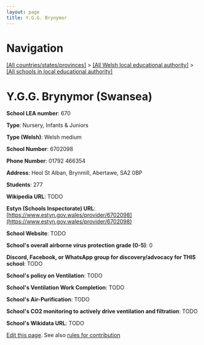```yaml
---
layout: page
title: Y.G.G. Brynymor
---
```

# Navigation

[[All countries/states/provinces]](../../..) > [[All Welsh local educational authority]](../..) > [[All schools in local educational authority]](..)

# Y.G.G. Brynymor (Swansea)

**School LEA number**: 670

**Type**: Nursery, Infants & Juniors

**Type (Welsh)**: Welsh medium

**School Number**: 6702098

**Phone Number**: 01792 466354

**Address**: Heol St Alban, Brynmill, Abertawe, SA2 0BP

**Students**: 277

**Wikipedia URL**: TODO

**Estyn (Schools Inspectorate) URL**: [https://www.estyn.gov.wales/provider/6702098](https://www.estyn.gov.wales/provider/6702098)

**School Website**: TODO

**School's overall airborne virus protection grade (0-5)**: 0

**Discord, Facebook, or WhatsApp group for discovery/advocacy for THIS school**: TODO

**School's policy on Ventilation**: TODO

**School's Ventilation Work Completion**: TODO

**School's Air-Purification**: TODO

**School's CO2 monitoring to actively drive ventilation and filtration**: TODO

**School's Wikidata URL**: TODO




[Edit this page](https://github.com/ventilate-schools/Wales/edit/prif/./Swansea/Y.G.G._Brynymor.md). See also [rules for contribution](../../../contribution-rules/)
